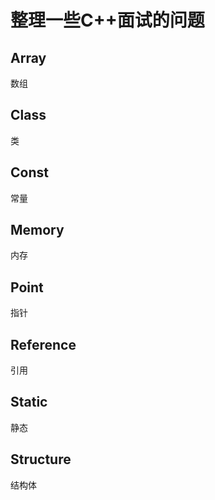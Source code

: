 ﻿# 整理一些C++面试的问题

## Array

数组

## Class

类

## Const

常量

## Memory

内存

## Point

指针

## Reference

引用

## Static

静态

## Structure

结构体
